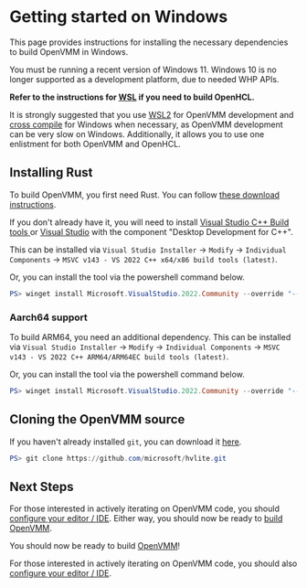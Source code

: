 # Getting started on Windows

This page provides instructions for installing the necessary dependencies to
build OpenVMM in Windows.

You must be running a recent version of Windows 11. Windows 10 is no longer
supported as a development platform, due to needed WHP APIs.

**Refer to the instructions for [WSL](./getting_started_wsl.md)
if you need to build OpenHCL.**

It is strongly suggested that you use [WSL2](./getting_started_wsl.md)
for OpenVMM development and [cross compile](./openhcl/cross_compile.md)
for Windows when necessary, as OpenVMM development can be very slow on Windows.
Additionally, it allows you to use one enlistment for both OpenVMM and OpenHCL.

## Installing Rust

To build OpenVMM, you first need Rust. You can follow
[these download instructions](https://www.rust-lang.org/tools/install).

If you don't already have it, you will need to install
[Visual Studio C++ Build tools ](https://visualstudio.microsoft.com/visual-cpp-build-tools/)
or [Visual Studio](https://visualstudio.microsoft.com/vs/) with the component
"Desktop Development for C++".

This can be installed via `Visual Studio Installer` -> `Modify` -> `Individual Components`
-> `MSVC v143 - VS 2022 C++ x64/x86 build tools (latest)`.

Or, you can install the tool via the powershell command below.

```powershell
PS> winget install Microsoft.VisualStudio.2022.Community --override "--quiet --add Microsoft.VisualStudio.Component.VC.Tools.x86.x64"
```

### Aarch64 support

To build ARM64, you need an additional dependency.
This can be installed via `Visual Studio Installer` -> `Modify` -> `Individual Components`
-> `MSVC v143 - VS 2022 C++ ARM64/ARM64EC build tools (latest)`.

Or, you can install the tool via the powershell command below.

```powershell
PS> winget install Microsoft.VisualStudio.2022.Community --override "--quiet --add Microsoft.VisualStudio.Component.VC.Tools.ARM64"
```

## Cloning the OpenVMM source

If you haven't already installed `git`, you can download it
[here](https://git-scm.com/downloads).

```powershell
PS> git clone https://github.com/microsoft/hvlite.git
```

## Next Steps

For those interested in actively iterating on OpenVMM code, you should
[configure your editor / IDE](./ide_setup.md). Either way, you should now be
ready to [build OpenVMM](./openvmm/build.md).

You should now be ready to build [OpenVMM](./openvmm/build.md)!

For those interested in actively iterating on OpenVMM code, you should also
[configure your editor / IDE](./ide_setup.md).
